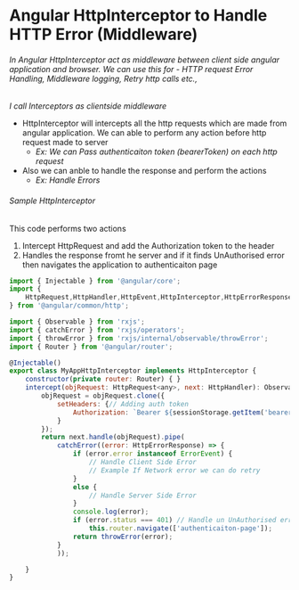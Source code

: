 # Angular HttpInterceptor to Handle HTTP Error (Middleware)
###### In Angular HttpInterceptor act as middleware between client side angular application and browser. We can use this for  - HTTP request Error Handling, Middleware logging, Retry http calls etc.,

*I call Interceptors as clientside middleware*

- HttpInterceptor will intercepts all the http requests which are made from angular application.
  We can able to perform any action before http request made to server
  - *Ex: We can Pass authenticaiton token (bearerToken) on each http request*
- Also we can anble to handle the response and perform the actions
  - *Ex: Handle Errors*


###### Sample HttpInterceptor
This code performs two actions
1. Intercept HttpRequest and add the Authorization token to the header
2. Handles the response fromt he server and if it finds UnAuthorised error then
    navigates the application to authenticaiton page

```javascript
import { Injectable } from '@angular/core';
import {
    HttpRequest,HttpHandler,HttpEvent,HttpInterceptor,HttpErrorResponse
} from '@angular/common/http';

import { Observable } from 'rxjs';
import { catchError } from 'rxjs/operators';
import { throwError } from 'rxjs/internal/observable/throwError';
import { Router } from '@angular/router';

@Injectable()
export class MyAppHttpInterceptor implements HttpInterceptor {
    constructor(private router: Router) { }
    intercept(objRequest: HttpRequest<any>, next: HttpHandler): Observable<HttpEvent<any>> {
        objRequest = objRequest.clone({
            setHeaders: {// Adding auth token
                Authorization: `Bearer ${sessionStorage.getItem('bearerToken')}`
            }
        });
        return next.handle(objRequest).pipe(
            catchError((error: HttpErrorResponse) => {
                if (error.error instanceof ErrorEvent) {
                    // Handle Client Side Error
                    // Example If Network error we can do retry
                }
                else {
                    // Handle Server Side Error
                }
                console.log(error);
                if (error.status === 401) // Handle un UnAuthorised error
                    this.router.navigate(['authenticaiton-page']);
                return throwError(error);
            }
            ));

    }
}
```



[//]: # (Tags: Angular, Interceptor, bearerToken, HttpInterceptor, Middleware, Handle Http Error, Handle UnAuthorised error, Logging)
[//]: # (Type: Angular - Middleware)
[//]: # (Rating: 1)
[//]: # (ReadyState:Publish)
